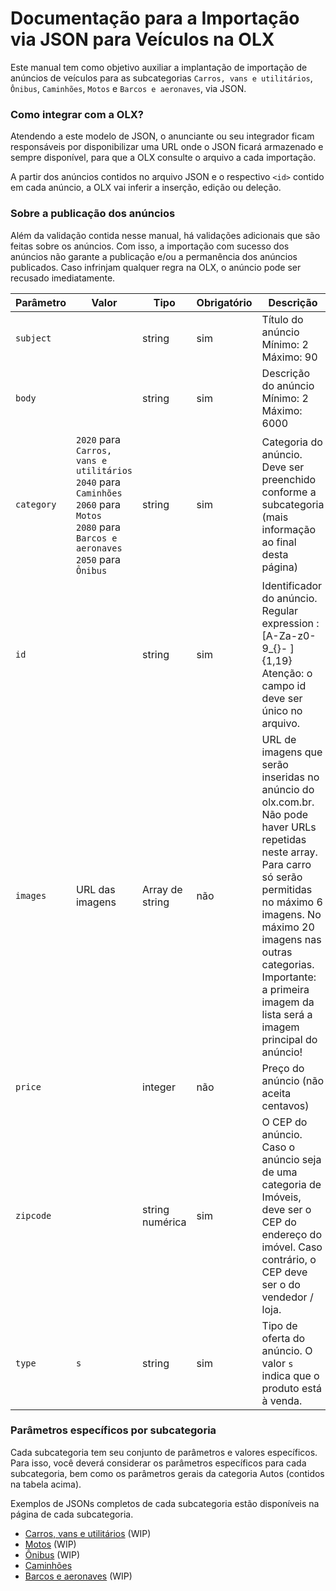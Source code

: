# Documentação para a Importação via JSON para Veículos na OLX

Este manual tem como objetivo auxiliar a implantação de importação de anúncios de veículos para as subcategorias `Carros, vans e utilitários`, `Ônibus`, `Caminhões`, `Motos` e `Barcos e aeronaves`, via JSON.

### Como integrar com a OLX?

Atendendo a este modelo de JSON, o anunciante ou seu integrador ficam responsáveis por disponibilizar uma URL onde o JSON ficará armazenado e sempre disponível, para que a OLX consulte o arquivo a cada importação.

A partir dos anúncios contidos no arquivo JSON e o respectivo `<id>` contido em cada anúncio, a OLX vai inferir a inserção, edição ou deleção.


### Sobre a publicação dos anúncios

Além da validação contida nesse manual, há validações adicionais que são feitas sobre os anúncios. Com isso, a importação com sucesso dos anúncios não garante a publicação e/ou a permanência dos anúncios publicados. Caso infrinjam qualquer regra na OLX, o anúncio pode ser recusado imediatamente.


| Parâmetro | Valor | Tipo | Obrigatório | Descrição  |
|-------------------------------------------------|---------------------------------------------------------|-------|------|------------------------------------------------------------------------------------------------------------------------------------------------------------------------------------------------------------------------------------------------------------------------------------|
| `subject` |  | string | sim | Título do anúncio Mínimo: 2 Máximo: 90    |
| `body` |  | string | sim | Descrição do anúncio Mínimo: 2 Máximo: 6000     |
| `category` | `2020` para `Carros, vans e utilitários`<br>`2040` para `Caminhões`<br>`2060` para `Motos`<br>`2080` para `Barcos e aeronaves`<br>`2050` para `Ônibus`| string | sim | Categoria do anúncio. Deve ser preenchido conforme a subcategoria (mais informação ao final desta página)  |
| `id` |  | string | sim | Identificador do anúncio. Regular expression : [A-Za-z0- 9_{}- ]{1,19}<br>Atenção: o campo id deve ser único no arquivo. |
| `images` | URL das imagens | Array de string | não | URL de imagens que serão inseridas no anúncio do olx.com.br. Não pode haver URLs repetidas neste array. Para carro só serão permitidas no máximo 6 imagens. No máximo 20 imagens nas outras categorias.<br>Importante: a primeira imagem da lista será a imagem principal do anúncio!         |
| `price` |  | integer | não | Preço do anúncio (não aceita centavos)   |
| `zipcode` |  | string numérica | sim | O CEP do anúncio. Caso o anúncio seja de uma categoria de Imóveis, deve ser o CEP do endereço do imóvel. Caso contrário, o CEP deve ser o do vendedor / loja.|
| `type` | `s` | string | sim | Tipo de oferta do anúncio. O valor `s` indica que o produto está à venda. |


### Parâmetros específicos por subcategoria

Cada subcategoria tem seu conjunto de parâmetros e valores específicos. Para isso, você deverá considerar os parâmetros específicos para cada subcategoria, bem como os parâmetros gerais da categoria Autos (contidos na tabela acima).

Exemplos de JSONs completos de cada subcategoria estão disponíveis na página de cada subcategoria.

- [Carros, vans e utilitários](https://github.com/olxbr/ad_integration/blob/master/manual/subs/auto/auto.md) (WIP)
- [Motos](https://github.com/olxbr/ad_integration/blob/master/manual/subs/auto/motorcycle.md) (WIP)
- [Ônibus](https://github.com/olxbr/ad_integration/blob/master/manual/subs/auto/bus.md) (WIP)
- [Caminhões](https://github.com/olxbr/ad_integration/blob/master/manual/subs/auto/truck.md)
- [Barcos e aeronaves](https://github.com/olxbr/ad_integration/blob/master/manual/subs/auto/boat_plane.md) (WIP)

